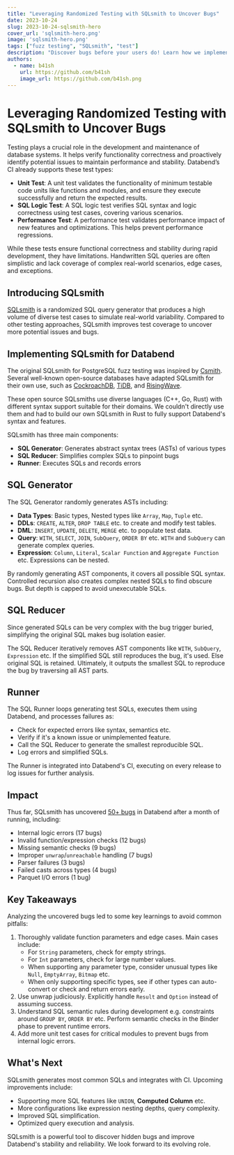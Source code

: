```yaml
---
title: "Leveraging Randomized Testing with SQLsmith to Uncover Bugs"
date: 2023-10-24
slug: 2023-10-24-sqlsmith-hero
cover_url: 'sqlsmith-hero.png'
image: 'sqlsmith-hero.png'
tags: ["fuzz testing", "SQLsmith", "test"]
description: "Discover bugs before your users do! Learn how we implement our SQLsmith, a randomized SQL test generator, to find bugs in Databend."
authors:
  - name: b41sh
    url: https://github.com/b41sh
    image_url: https://github.com/b41sh.png
---
```


# Leveraging Randomized Testing with SQLsmith to Uncover Bugs

Testing plays a crucial role in the development and maintenance of database systems. It helps verify functionality correctness and proactively identify potential issues to maintain performance and stability. Databend’s CI already supports these test types:

- **Unit Test**: A unit test validates the functionality of minimum testable code units like functions and modules, and ensure they execute successfully and return the expected results.
- **SQL Logic Test**: A SQL logic test verifies SQL syntax and logic correctness using test cases, covering various scenarios.
- **Performance Test**: A performance test validates performance impact of new features and optimizations. This helps prevent performance regressions.

While these tests ensure functional correctness and stability during rapid development, they have limitations. Handwritten SQL queries are often simplistic and lack coverage of complex real-world scenarios, edge cases, and exceptions.

## Introducing SQLsmith

[SQLsmith](https://github.com/anse1/sqlsmith) is a randomized SQL query generator that produces a high volume of diverse test cases to simulate real-world variability. Compared to other testing approaches, SQLsmith improves test coverage to uncover more potential issues and bugs.

## Implementing SQLsmith for Databend

The original SQLsmith for PostgreSQL fuzz testing was inspired by [Csmith](https://github.com/csmith-project/csmith). Several well-known open-source databases have adapted SQLsmith for their own use, such as [CockroachDB](https://github.com/cockroachdb/cockroach/blob/master/pkg/workload/sqlsmith/sqlsmith.go), [TiDB](https://github.com/PingCAP-QE/go-sqlsmith), and [RisingWave](https://github.com/risingwavelabs/risingwave/tree/main/src/tests/sqlsmith). 

These open source SQLsmiths use diverse languages (C++, Go, Rust) with different syntax support suitable for their domains. We couldn't directly use them and had to build our own SQLsmith in Rust to fully support Databend's syntax and features.

SQLsmith has three main components:

- **SQL Generator**: Generates abstract syntax trees (ASTs) of various types
- **SQL Reducer**: Simplifies complex SQLs to pinpoint bugs
- **Runner**: Executes SQLs and records errors 

## SQL Generator

The SQL Generator randomly generates ASTs including:

- **Data Types**: Basic types, Nested types like `Array`, `Map`, `Tuple` etc.
- **DDLs**: `CREATE`, `ALTER`, `DROP TABLE` etc. to create and modify test tables.
- **DML**: `INSERT`, `UPDATE`, `DELETE`, `MERGE` etc. to populate test data.
- **Query**: `WITH`, `SELECT`, `JOIN`, `SubQuery`, `ORDER BY` etc. `WITH` and `SubQuery` can generate complex queries.
- **Expression**: `Column`, `Literal`, `Scalar Function` and `Aggregate Function` etc. Expressions can be nested.

By randomly generating AST components, it covers all possible SQL syntax. Controlled recursion also creates complex nested SQLs to find obscure bugs. But depth is capped to avoid unexecutable SQLs.

## SQL Reducer

Since generated SQLs can be very complex with the bug trigger buried, simplifying the original SQL makes bug isolation easier.

The SQL Reducer iteratively removes AST components like `WITH`, `SubQuery`, `Expression` etc. If the simplified SQL still reproduces the bug, it's used. Else original SQL is retained. Ultimately, it outputs the smallest SQL to reproduce the bug by traversing all AST parts.

## Runner 

The SQL Runner loops generating test SQLs, executes them using Databend, and processes failures as:

- Check for expected errors like syntax, semantics etc.
- Verify if it's a known issue or unimplemented feature.
- Call the SQL Reducer to generate the smallest reproducible SQL.
- Log errors and simplified SQLs.

The Runner is integrated into Databend's CI, executing on every release to log issues for further analysis.

## Impact

Thus far, SQLsmith has uncovered [50+ bugs](https://github.com/datafuselabs/databend/issues?q=is%3Aissue+label%3Afound-by-sqlsmith) in Databend after a month of running, including:
  
- Internal logic errors (17 bugs)
- Invalid function/expression checks (12 bugs)  
- Missing semantic checks (9 bugs)
- Improper `unwrap`/`unreachable` handling (7 bugs) 
- Parser failures (3 bugs)
- Failed casts across types (4 bugs)
- Parquet I/O errors (1 bug)

## Key Takeaways

Analyzing the uncovered bugs led to some key learnings to avoid common pitfalls:

1. Thoroughly validate function parameters and edge cases. Main cases include:
   - For `String` parameters, check for empty strings.
   - For `Int` parameters, check for large number values.
   - When supporting any parameter type, consider unusual types like `Null`, `EmptyArray`, `Bitmap` etc.
   - When only supporting specific types, see if other types can auto-convert or check and return errors early.
2. Use unwrap judiciously. Explicitly handle `Result` and `Option` instead of assuming success.
3. Understand SQL semantic rules during development e.g. constraints around `GROUP BY`, `ORDER BY` etc. Perform semantic checks in the Binder phase to prevent runtime errors.
4. Add more unit test cases for critical modules to prevent bugs from internal logic errors.

## What's Next

SQLsmith generates most common SQLs and integrates with CI. Upcoming improvements include:

- Supporting more SQL features like `UNION`, **Computed Column** etc.
- More configurations like expression nesting depths, query complexity.
- Improved SQL simplification.
- Optimized query execution and analysis.

SQLsmith is a powerful tool to discover hidden bugs and improve Databend's stability and reliability. We look forward to its evolving role.